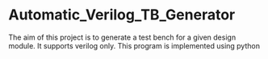 # Automatic_Verilog_TB_Generator
 The aim of this project is to generate a test bench for a given design module. It supports verilog only. This program is implemented using python
